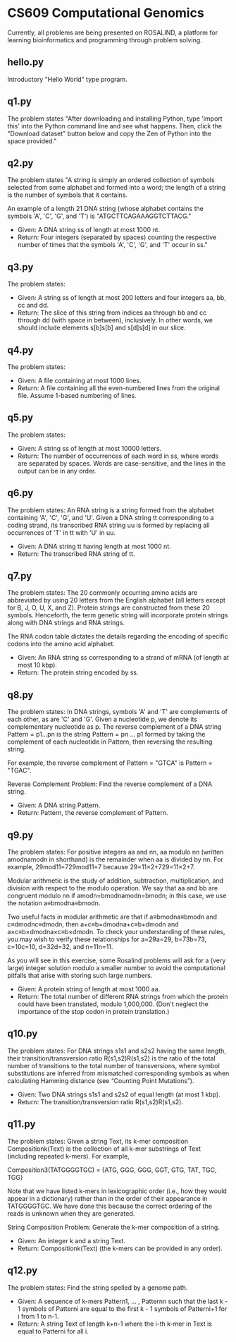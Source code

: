 # CS609 Computational Genomics
Currently, all problems are being presented on ROSALIND, a platform for learning bioinformatics and programming through problem solving.

## hello.py
Introductory "Hello World" type program.

## q1.py
The problem states "After downloading and installing Python, type 'import this' into the Python command line and see what happens. Then,
click the "Download dataset" button below and copy the Zen of Python into the space provided."

## q2.py
The problem states "A string is simply an ordered collection of symbols selected from some alphabet and formed into a word; the length of
a string is the number of symbols that it contains.

An example of a length 21 DNA string (whose alphabet contains the symbols 'A', 'C', 'G', and 'T') is "ATGCTTCAGAAAGGTCTTACG."
* Given: A DNA string ss of length at most 1000 nt.
* Return: Four integers (separated by spaces) counting the respective number of times that the symbols 'A', 'C', 'G', and 'T' occur in ss."

## q3.py
The problem states: 
* Given: A string ss of length at most 200 letters and four integers aa, bb, cc and dd.
* Return: The slice of this string from indices aa through bb and cc through dd (with space in between), inclusively. In other words, we should include elements s[b]s[b] and s[d]s[d] in our slice.

## q4.py
The problem states:
* Given: A file containing at most 1000 lines.
* Return: A file containing all the even-numbered lines from the original file. Assume 1-based numbering of lines.

## q5.py
The problem states:
* Given: A string ss of length at most 10000 letters.
* Return: The number of occurrences of each word in ss, where words are separated by spaces. Words are case-sensitive, and the lines 
in the output can be in any order.

## q6.py
The problem states: 
An RNA string is a string formed from the alphabet containing 'A', 'C', 'G', and 'U'.
Given a DNA string tt corresponding to a coding strand, its transcribed RNA string uu is formed by replacing all occurrences of 'T' in 
tt with 'U' in uu.

* Given: A DNA string tt having length at most 1000 nt.
* Return: The transcribed RNA string of tt.

## q7.py
The problem states:
The 20 commonly occurring amino acids are abbreviated by using 20 letters from the English alphabet (all letters except for B, J, O, 
U, X, and Z). Protein strings are constructed from these 20 symbols. Henceforth, the term genetic string will incorporate protein 
strings along with DNA strings and RNA strings.

The RNA codon table dictates the details regarding the encoding of specific codons into the amino acid alphabet.

* Given: An RNA string ss corresponding to a strand of mRNA (of length at most 10 kbp).
* Return: The protein string encoded by ss.

## q8.py
The problem states:
In DNA strings, symbols 'A' and 'T' are complements of each other, as are 'C' and 'G'. Given a nucleotide p, we denote its complementary nucleotide as p. The reverse complement of a DNA string Pattern = p1…pn is the string Pattern = pn … p1 formed by taking the complement of each nucleotide in Pattern, then reversing the resulting string.

For example, the reverse complement of Pattern = "GTCA" is Pattern = "TGAC".

Reverse Complement Problem:
Find the reverse complement of a DNA string.

* Given: A DNA string Pattern.
* Return: Pattern, the reverse complement of Pattern.

## q9.py
The problem states:
For positive integers aa and nn, aa modulo nn (written amodnamodn in shorthand) is the remainder when aa is divided by nn. For example,
29mod11=729mod11=7 because 29=11×2+729=11×2+7.

Modular arithmetic is the study of addition, subtraction, multiplication, and division with respect to the modulo operation. We say that
aa and bb are congruent modulo nn if amodn=bmodnamodn=bmodn; in this case, we use the notation a≡bmodna≡bmodn.

Two useful facts in modular arithmetic are that if a≡bmodna≡bmodn and c≡dmodnc≡dmodn, then a+c≡b+dmodna+c≡b+dmodn and
a×c≡b×dmodna×c≡b×dmodn. To check your understanding of these rules, you may wish to verify these relationships for a=29a=29, b=73b=73,
c=10c=10, d=32d=32, and n=11n=11.

As you will see in this exercise, some Rosalind problems will ask for a (very large) integer solution modulo a smaller number to avoid
the computational pitfalls that arise with storing such large numbers.

* Given: A protein string of length at most 1000 aa.
* Return: The total number of different RNA strings from which the protein could have been translated, modulo 1,000,000. (Don't neglect the importance of the stop codon in protein translation.)

## q10.py
The problem states:
For DNA strings s1s1 and s2s2 having the same length, their transition/transversion ratio R(s1,s2)R(s1,s2) is the ratio of the total
number of transitions to the total number of transversions, where symbol substitutions are inferred from mismatched corresponding symbols 
as when calculating Hamming distance (see “Counting Point Mutations”).

* Given: Two DNA strings s1s1 and s2s2 of equal length (at most 1 kbp).
* Return: The transition/transversion ratio R(s1,s2)R(s1,s2).

## q11.py
The problem states:
Given a string Text, its k-mer composition Compositionk(Text) is the collection of all k-mer substrings of Text (including repeated 
k-mers). For example,

Composition3(TATGGGGTGC) = {ATG, GGG, GGG, GGT, GTG, TAT, TGC, TGG}

Note that we have listed k-mers in lexicographic order (i.e., how they would appear in a dictionary) rather than in the order of their
appearance in TATGGGGTGC. We have done this because the correct ordering of the reads is unknown when they are generated.

String Composition Problem:
Generate the k-mer composition of a string.

* Given: An integer k and a string Text.
* Return: Compositionk(Text) (the k-mers can be provided in any order).

## q12.py
The problem states:
Find the string spelled by a genome path.

* Given: A sequence of k-mers Pattern1, ... , Patternn such that the last k - 1 symbols of Patterni are equal to the first k - 1 symbols of Patterni+1 for i from 1 to n-1.
* Return: A string Text of length k+n-1 where the i-th k-mer in Text is equal to Patterni for all i.
